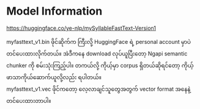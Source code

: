 # Model Information

https://huggingface.co/ye-nlp/mySyllableFastText-Version1  

myfasttext_v1.bin ဖိုင်ဆိုက်က ကြီးလို့ HuggingFace ရဲ့ personal account မှာပဲတင်ပေးထားလိုက်တယ်။ အဲဒီကနေ download လုပ်ယူပြီးတော့ Ngapi semantic chunker ကို စမ်းသုံးကြည့်ပါ။ တကယ်လို့ ကိုယ့်မှာ corpus ရှိတယ်ဆိုရင်တော့ ကိုယ့်ဖာသာကိုယ်ဆောက်ယူလို့လည်း ရပါတယ်။  
myfasttext_v1.vec ဖိုင်ကတော့ လေ့လာချင်သူတွေအတွက် vector format အနေနဲ့ တင်ပေးထားတာပါ။   
